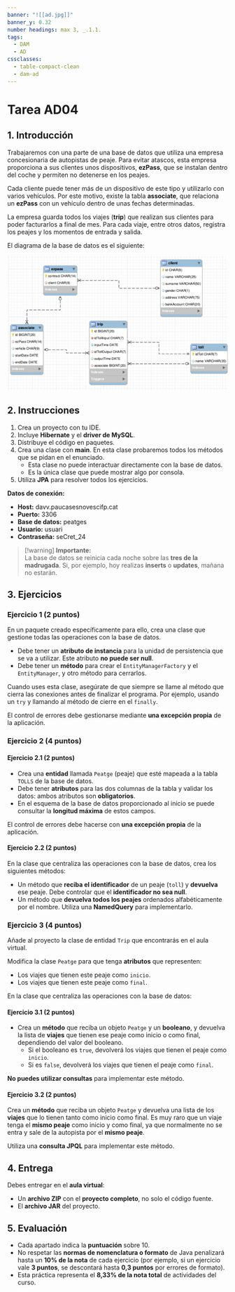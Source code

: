 ```yaml
---
banner: "![[ad.jpg]]"
banner_y: 0.32
number headings: max 3, _.1.1.
tags:
  - DAM
  - AD
cssclasses:
  - table-compact-clean
  - dam-ad
---
```


# Tarea AD04

## 1. Introducción

Trabajaremos con una parte de una base de datos que utiliza una empresa concesionaria de autopistas de peaje. Para evitar atascos, esta empresa proporciona a sus clientes unos dispositivos, **ezPass**, que se instalan dentro del coche y permiten no detenerse en los peajes.

Cada cliente puede tener más de un dispositivo de este tipo y utilizarlo con varios vehículos. Por este motivo, existe la tabla **associate**, que relaciona un **ezPass** con un vehículo dentro de unas fechas determinadas.

La empresa guarda todos los viajes (**trip**) que realizan sus clientes para poder facturarlos a final de mes. Para cada viaje, entre otros datos, registra los peajes y los momentos de entrada y salida.

El diagrama de la base de datos es el siguiente:

![](../Teoría/Imágenes/Pasted%20image%2020250223174324.png)

## 2. Instrucciones

1. Crea un proyecto con tu IDE.
2. Incluye **Hibernate** y el **driver de MySQL**.
3. Distribuye el código en paquetes.
4. Crea una clase con **main**. En esta clase probaremos todos los métodos que se pidan en el enunciado.
    - Esta clase no puede interactuar directamente con la base de datos.
    - Es la única clase que puede mostrar algo por consola.
5. Utiliza **JPA** para resolver todos los ejercicios.

**Datos de conexión:**

- **Host:** davv.paucasesnovescifp.cat
- **Puerto:** 3306
- **Base de datos:** peatges
- **Usuario:** usuari
- **Contraseña:** seCret_24

> [!warning] **Importante:**  
> La base de datos se reinicia cada noche sobre las **tres de la madrugada**. Si, por ejemplo, hoy realizas **inserts** o **updates**, mañana no estarán.

## 3. Ejercicios

### Ejercicio 1 (2 puntos)

En un paquete creado específicamente para ello, crea una clase que gestione todas las operaciones con la base de datos.

- Debe tener un **atributo de instancia** para la unidad de persistencia que se va a utilizar. Este atributo **no puede ser null**.
- Debe tener un **método** para crear el `EntityManagerFactory` y el `EntityManager`, y otro método para cerrarlos.

Cuando uses esta clase, asegúrate de que siempre se llame al método que cierra las conexiones antes de finalizar el programa. Por ejemplo, usando un `try` y llamando al método de cierre en el `finally`.

El control de errores debe gestionarse mediante **una excepción propia** de la aplicación.

### Ejercicio 2 (4 puntos)

#### Ejercicio 2.1 (2 puntos)

- Crea una **entidad** llamada `Peatge` (peaje) que esté mapeada a la tabla `TOLLS` de la base de datos.
- Debe tener **atributos** para las dos columnas de la tabla y validar los datos: ambos atributos son **obligatorios**.
- En el esquema de la base de datos proporcionado al inicio se puede consultar la **longitud máxima** de estos campos.

El control de errores debe hacerse con **una excepción propia** de la aplicación.

#### Ejercicio 2.2 (2 puntos)

En la clase que centraliza las operaciones con la base de datos, crea los siguientes métodos:

- Un método que **reciba el identificador** de un peaje (`toll`) y **devuelva** ese peaje. Debe controlar que el **identificador no sea null**.
- Un método que **devuelva todos los peajes** ordenados alfabéticamente por el nombre. Utiliza una **NamedQuery** para implementarlo.

### Ejercicio 3 (4 puntos)

Añade al proyecto la clase de entidad `Trip` que encontrarás en el aula virtual.

Modifica la clase `Peatge` para que tenga **atributos** que representen:

- Los viajes que tienen este peaje como `inicio`.
- Los viajes que tienen este peaje como `final`.

En la clase que centraliza las operaciones con la base de datos:

#### Ejercicio 3.1 (2 puntos)

- Crea un **método** que reciba un objeto `Peatge` y un **booleano**, y devuelva la lista de **viajes** que tienen ese peaje como inicio o como final, dependiendo del valor del booleano.
    - Si el booleano es `true`, devolverá los viajes que tienen el peaje como `inicio`.
    - Si es `false`, devolverá los viajes que tienen el peaje como `final`.

**No puedes utilizar consultas** para implementar este método.

#### Ejercicio 3.2 (2 puntos)

Crea un **método** que reciba un objeto `Peatge` y devuelva una lista de los **viajes** que lo tienen tanto como inicio como final. Es muy raro que un viaje tenga el **mismo peaje** como inicio y como final, ya que normalmente no se entra y sale de la autopista por el **mismo peaje**.

Utiliza una **consulta JPQL** para implementar este método.

## 4. Entrega

Debes entregar en el **aula virtual**:

- Un **archivo ZIP** con el **proyecto completo**, no solo el código fuente.
- El **archivo JAR** del proyecto.

## 5. Evaluación

- Cada apartado indica la **puntuación** sobre 10.
- No respetar las **normas de nomenclatura o formato** de Java penalizará hasta un **10% de la nota** de cada ejercicio (por ejemplo, si un ejercicio vale **3 puntos**, se descontará hasta **0,3 puntos** por errores de formato).
- Esta práctica representa el **8,33% de la nota total** de actividades del curso.
